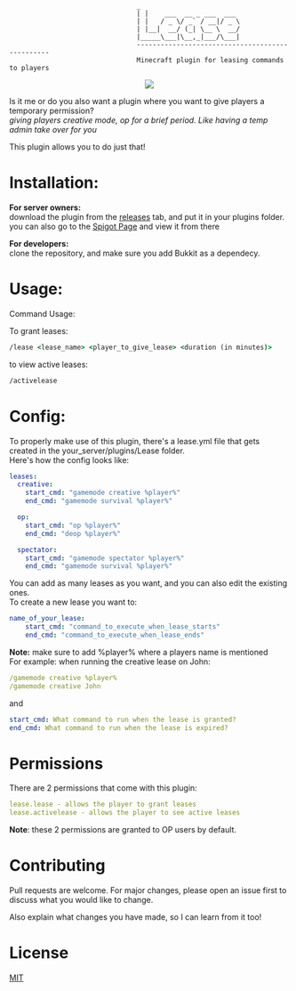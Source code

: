 ```
                                _
                                | |    ___  __ _ ___  ___
                                | |   / _ \/ _` / __|/ _ \
                                | |__|  __/ (_| \__ \  __/
                                |_____\___|\__,_|___/\___|
                                ------------------------------------------------
                                Minecraft plugin for leasing commands to players
```
<p align="center">
<img src="https://img.shields.io/badge/License-MIT-yellow.svg"></img>
</p>

Is it me or do you also want a plugin where you want to give players a temporary permission? <br>
*giving players creative mode, op for a brief period. Like having a temp admin take over for you*<br>

This plugin allows you to do just that! <br>


# Installation:

**For server owners:** <br>
download the plugin from the [releases](https://github.com/KTK27YT/lease_plugin/releases) tab, and put it in your plugins folder. <br>
you can also go to the [Spigot Page](https://www.spigotmc.org/resources/lease.114517/) and view it from there

**For developers:** <br>
clone the repository, and make sure you add Bukkit as a dependecy.



# Usage:

Command Usage:

To grant leases:
```cmd
/lease <lease_name> <player_to_give_lease> <duration (in minutes)>
```

to view active leases:
```cmd
/activelease
```


# Config:
To properly make use of this plugin, there's a lease.yml file that gets created in the your_server/plugins/Lease folder. <br>
Here's how the config looks like:
```yml
leases:
  creative:
    start_cmd: "gamemode creative %player%"
    end_cmd: "gamemode survival %player%"

  op:
    start_cmd: "op %player%"
    end_cmd: "deop %player%"

  spectator:
    start_cmd: "gamemode spectator %player%"
    end_cmd: "gamemode survival %player%"
```
You can add as many leases as you want, and you can also edit the existing ones. <br>
To create a new lease you want to:
```yml
name_of_your_lease:
    start_cmd: "command_to_execute_when_lease_starts"
    end_cmd: "command_to_execute_when_lease_ends"
```
**Note:** make sure to add %player% where a players name is mentioned <br> For example:
when running the creative lease on John:
```yml
/gamemode creative %player%
/gamemode creative John
```

and

```yml
start_cmd: What command to run when the lease is granted?
end_cmd: What command to run when the lease is expired?
```

# Permissions

There are 2 permissions that come with this plugin:

```yml
lease.lease - allows the player to grant leases
lease.activelease - allows the player to see active leases
```
**Note**: these 2 permissions are granted to OP users by default.

# Contributing

Pull requests are welcome. For major changes, please open an issue first to discuss what you would like to change.

Also explain what changes you have made, so I can learn from it too!

# License
[MIT](https://choosealicense.com/licenses/mit/)
